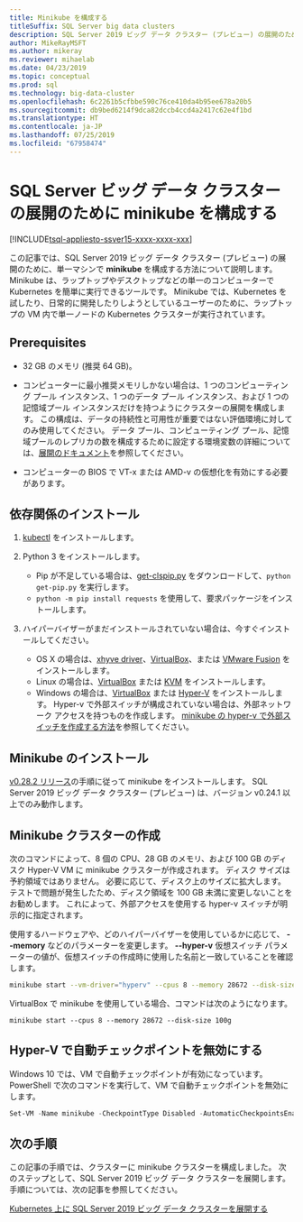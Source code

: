 ```yaml
---
title: Minikube を構成する
titleSuffix: SQL Server big data clusters
description: SQL Server 2019 ビッグ データ クラスター (プレビュー) の展開のために、単一マシンで minikube を構成する方法について説明します。
author: MikeRayMSFT
ms.author: mikeray
ms.reviewer: mihaelab
ms.date: 04/23/2019
ms.topic: conceptual
ms.prod: sql
ms.technology: big-data-cluster
ms.openlocfilehash: 6c2261b5cfbbe590c76ce410da4b95ee678a20b5
ms.sourcegitcommit: db9bed6214f9dca82dccb4ccd4a2417c62e4f1bd
ms.translationtype: HT
ms.contentlocale: ja-JP
ms.lasthandoff: 07/25/2019
ms.locfileid: "67958474"
---
```

# <a name="configure-minikube-for-sql-server-big-data-cluster-deployments"></a>SQL Server ビッグ データ クラスターの展開のために minikube を構成する

[!INCLUDE[tsql-appliesto-ssver15-xxxx-xxxx-xxx](../includes/tsql-appliesto-ssver15-xxxx-xxxx-xxx.md)]

この記事では、SQL Server 2019 ビッグ データ クラスター (プレビュー) の展開のために、単一マシンで **minikube** を構成する方法について説明します。 Minikube は、ラップトップやデスクトップなどの単一のコンピューターで Kubernetes を簡単に実行できるツールです。 Minikube では、Kubernetes を試したり、日常的に開発したりしようとしているユーザーのために、ラップトップの VM 内で単一ノードの Kubernetes クラスターが実行されています。 

## <a name="prerequisites"></a>Prerequisites

- 32 GB のメモリ (推奨 64 GB)。

- コンピューターに最小推奨メモリしかない場合は、1 つのコンピューティング プール インスタンス、1 つのデータ プール インスタンス、および 1 つの記憶域プール インスタンスだけを持つようにクラスターの展開を構成します。 この構成は、データの持続性と可用性が重要ではない評価環境に対してのみ使用してください。 データ プール、コンピューティング プール、記憶域プールのレプリカの数を構成するために設定する環境変数の詳細については、[展開のドキュメント](deployment-guidance.md#configfile)を参照してください。

- コンピューターの BIOS で VT-x または AMD-v の仮想化を有効にする必要があります。

## <a name="install-dependencies"></a>依存関係のインストール

1. [kubectl](https://kubernetes.io/docs/tasks/tools/install-kubectl/) をインストールします。

1. Python 3 をインストールします。
   - Pip が不足している場合は、[get-clspip.py](https://bootstrap.pypa.io/get-pip.py) をダウンロードして、`python get-pip.py` を実行します。
   - `python -m pip install requests` を使用して、要求パッケージをインストールします。

1. ハイパーバイザーがまだインストールされていない場合は、今すぐインストールしてください。
   - OS X の場合は、[xhyve driver](https://git.k8s.io/minikube/docs/drivers.md)、[VirtualBox](https://www.virtualbox.org/wiki/Downloads)、または [VMware Fusion](https://www.vmware.com/products/fusion) をインストールします。
   - Linux の場合は、[VirtualBox](https://www.virtualbox.org/wiki/Downloads) または [KVM](https://www.linux-kvm.org/) をインストールします。
   - Windows の場合は、[VirtualBox](https://www.virtualbox.org/wiki/Downloads) または [Hyper-V](https://msdn.microsoft.com/virtualization/hyperv_on_windows/quick_start/walkthrough_install) をインストールします。 Hyper-v で外部スイッチが構成されていない場合は、外部ネットワーク アクセスを持つものを作成します。  [minikube の hyper-v で外部スイッチを作成する方法](https://blogs.msdn.microsoft.com/wasimbloch/2017/01/23/setting-up-kubernetes-on-windows10-laptop-with-minikube/)を参照してください。

## <a name="install-minikube"></a>Minikube のインストール

[v0.28.2 リリース](https://github.com/kubernetes/minikube/releases/tag/v0.28.2)の手順に従って minikube をインストールします。 SQL Server 2019 ビッグ データ クラスター (プレビュー) は、バージョン v0.24.1 以上でのみ動作します。

## <a name="create-a-minikube-cluster"></a>Minikube クラスターの作成

次のコマンドによって、8 個の CPU、28 GB のメモリ、および 100 GB のディスク Hyper-V VM に minikube クラスターが作成されます。 ディスク サイズは予約領域ではありません。  必要に応じて、ディスク上のサイズに拡大します。  テストで問題が発生したため、ディスク領域を 100 GB 未満に変更しないことをお勧めします。 これによって、外部アクセスを使用する hyper-v スイッチが明示的に指定されます。

使用するハードウェアや、どのハイパーバイザーを使用しているかに応じて、 **--memory** などのパラメーターを変更します。  **--hyper-v** 仮想スイッチ パラメーターの値が、仮想スイッチの作成時に使用した名前と一致していることを確認します。

```bash
minikube start --vm-driver="hyperv" --cpus 8 --memory 28672 --disk-size 100g --hyperv-virtual-switch "External"
```

VirtualBox で minikube を使用している場合、コマンドは次のようになります。

```base
minikube start --cpus 8 --memory 28672 --disk-size 100g
```

## <a name="disable-automatic-checkpoint-with-hyper-v"></a>Hyper-V で自動チェックポイントを無効にする

Windows 10 では、VM で自動チェックポイントが有効になっています。 PowerShell で次のコマンドを実行して、VM で自動チェックポイントを無効にします。

```PowerShell
Set-VM -Name minikube -CheckpointType Disabled -AutomaticCheckpointsEnabled $false
```

## <a name="next-steps"></a>次の手順

この記事の手順では、クラスターに minikube クラスターを構成しました。 次のステップとして、SQL Server 2019 ビッグ データ クラスターを展開します。 手順については、次の記事を参照してください。

[Kubernetes 上に SQL Server 2019 ビッグ データ クラスターを展開する](deployment-guidance.md#deploy)
